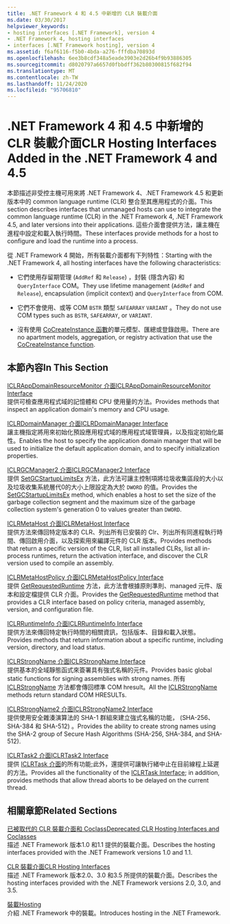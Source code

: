 ```yaml
---
title: .NET Framework 4 和 4.5 中新增的 CLR 裝載介面
ms.date: 03/30/2017
helpviewer_keywords:
- hosting interfaces [.NET Framework], version 4
- .NET Framework 4, hosting interfaces
- interfaces [.NET Framework hosting], version 4
ms.assetid: f6af6116-f5b0-4bda-a276-fffdba70893d
ms.openlocfilehash: 6ee3b8cdf348a5eade3903e2d26b4f9b93886305
ms.sourcegitcommit: d8020797a6657d0fbbdff362b80300815f682f94
ms.translationtype: MT
ms.contentlocale: zh-TW
ms.lasthandoff: 11/24/2020
ms.locfileid: "95706810"
---
```

# <a name="clr-hosting-interfaces-added-in-the-net-framework-4-and-45"></a><span data-ttu-id="155bc-102">.NET Framework 4 和 4.5 中新增的 CLR 裝載介面</span><span class="sxs-lookup"><span data-stu-id="155bc-102">CLR Hosting Interfaces Added in the .NET Framework 4 and 4.5</span></span>

<span data-ttu-id="155bc-103">本節描述非受控主機可用來將 .NET Framework 4、.NET Framework 4.5 和更新版本中的 common language runtime (CLR) 整合至其應用程式的介面。</span><span class="sxs-lookup"><span data-stu-id="155bc-103">This section describes interfaces that unmanaged hosts can use to integrate the common language runtime (CLR) in the .NET Framework 4, .NET Framework 4.5, and later versions into their applications.</span></span> <span data-ttu-id="155bc-104">這些介面會提供方法，讓主機在進程中設定和載入執行時間。</span><span class="sxs-lookup"><span data-stu-id="155bc-104">These interfaces provide methods for a host to configure and load the runtime into a process.</span></span>  
  
 <span data-ttu-id="155bc-105">從 .NET Framework 4 開始，所有裝載介面都有下列特性：</span><span class="sxs-lookup"><span data-stu-id="155bc-105">Starting with the .NET Framework 4, all hosting interfaces have the following characteristics:</span></span>  
  
- <span data-ttu-id="155bc-106">它們使用存留期管理 (`AddRef` 和 `Release`) ，封裝 (隱含內容) 和 `QueryInterface` COM。</span><span class="sxs-lookup"><span data-stu-id="155bc-106">They use lifetime management (`AddRef` and `Release`), encapsulation (implicit context) and `QueryInterface` from COM.</span></span>  
  
- <span data-ttu-id="155bc-107">它們不會使用、或等 COM `BSTR` 類型 `SAFEARRAY` `VARIANT` 。</span><span class="sxs-lookup"><span data-stu-id="155bc-107">They do not use COM types such as `BSTR`, `SAFEARRAY`, or `VARIANT`.</span></span>  
  
- <span data-ttu-id="155bc-108">沒有使用 [CoCreateInstance 函數](/windows/win32/api/combaseapi/nf-combaseapi-cocreateinstance)的單元模型、匯總或登錄啟用。</span><span class="sxs-lookup"><span data-stu-id="155bc-108">There are no apartment models, aggregation, or registry activation that use the [CoCreateInstance function](/windows/win32/api/combaseapi/nf-combaseapi-cocreateinstance).</span></span>  
  
## <a name="in-this-section"></a><span data-ttu-id="155bc-109">本節內容</span><span class="sxs-lookup"><span data-stu-id="155bc-109">In This Section</span></span>  

 [<span data-ttu-id="155bc-110">ICLRAppDomainResourceMonitor 介面</span><span class="sxs-lookup"><span data-stu-id="155bc-110">ICLRAppDomainResourceMonitor Interface</span></span>](iclrappdomainresourcemonitor-interface.md)  
 <span data-ttu-id="155bc-111">提供可檢查應用程式域的記憶體和 CPU 使用量的方法。</span><span class="sxs-lookup"><span data-stu-id="155bc-111">Provides methods that inspect an application domain's memory and CPU usage.</span></span>  
  
 [<span data-ttu-id="155bc-112">ICLRDomainManager 介面</span><span class="sxs-lookup"><span data-stu-id="155bc-112">ICLRDomainManager Interface</span></span>](iclrdomainmanager-interface.md)  
 <span data-ttu-id="155bc-113">讓主機指定將用來初始化預設應用程式域的應用程式域管理員，以及指定初始化屬性。</span><span class="sxs-lookup"><span data-stu-id="155bc-113">Enables the host to specify the application domain manager that will be used to initialize the default application domain, and to specify initialization properties.</span></span>  
  
 [<span data-ttu-id="155bc-114">ICLRGCManager2 介面</span><span class="sxs-lookup"><span data-stu-id="155bc-114">ICLRGCManager2 Interface</span></span>](iclrgcmanager2-interface.md)  
 <span data-ttu-id="155bc-115">提供 [SetGCStartupLimitsEx](iclrgcmanager2-setgcstartuplimitsex-method.md) 方法，此方法可讓主控制項將垃圾收集區段的大小以及垃圾收集系統層代0的大小上限設定為大於 `DWORD` 的值。</span><span class="sxs-lookup"><span data-stu-id="155bc-115">Provides the [SetGCStartupLimitsEx](iclrgcmanager2-setgcstartuplimitsex-method.md) method, which enables a host to set the size of the garbage collection segment and the maximum size of the garbage collection system's generation 0 to values greater than `DWORD`.</span></span>  
  
 [<span data-ttu-id="155bc-116">ICLRMetaHost 介面</span><span class="sxs-lookup"><span data-stu-id="155bc-116">ICLRMetaHost Interface</span></span>](iclrmetahost-interface.md)  
 <span data-ttu-id="155bc-117">提供方法來傳回特定版本的 CLR、列出所有已安裝的 Clr、列出所有同進程執行時間、傳回啟用介面，以及探索用來編譯元件的 CLR 版本。</span><span class="sxs-lookup"><span data-stu-id="155bc-117">Provides methods that return a specific version of the CLR, list all installed CLRs, list all in-process runtimes, return the activation interface, and discover the CLR version used to compile an assembly.</span></span>  
  
 [<span data-ttu-id="155bc-118">ICLRMetaHostPolicy 介面</span><span class="sxs-lookup"><span data-stu-id="155bc-118">ICLRMetaHostPolicy Interface</span></span>](iclrmetahostpolicy-interface.md)  
 <span data-ttu-id="155bc-119">提供 [GetRequestedRuntime](iclrmetahostpolicy-getrequestedruntime-method.md) 方法，此方法會根據原則準則、managed 元件、版本和設定檔提供 CLR 介面。</span><span class="sxs-lookup"><span data-stu-id="155bc-119">Provides the [GetRequestedRuntime](iclrmetahostpolicy-getrequestedruntime-method.md) method that provides a CLR interface based on policy criteria, managed assembly, version, and configuration file.</span></span>  
  
 [<span data-ttu-id="155bc-120">ICLRRuntimeInfo 介面</span><span class="sxs-lookup"><span data-stu-id="155bc-120">ICLRRuntimeInfo Interface</span></span>](iclrruntimeinfo-interface.md)  
 <span data-ttu-id="155bc-121">提供方法來傳回特定執行時間的相關資訊，包括版本、目錄和載入狀態。</span><span class="sxs-lookup"><span data-stu-id="155bc-121">Provides methods that return information about a specific runtime, including version, directory, and load status.</span></span>  
  
 [<span data-ttu-id="155bc-122">ICLRStrongName 介面</span><span class="sxs-lookup"><span data-stu-id="155bc-122">ICLRStrongName Interface</span></span>](iclrstrongname-interface.md)  
 <span data-ttu-id="155bc-123">提供基本的全域靜態函式來簽署具有強式名稱的元件。</span><span class="sxs-lookup"><span data-stu-id="155bc-123">Provides basic global static functions for signing assemblies with strong names.</span></span> <span data-ttu-id="155bc-124">所有 [ICLRStrongName](iclrstrongname-interface.md) 方法都會傳回標準 COM hresult。</span><span class="sxs-lookup"><span data-stu-id="155bc-124">All the [ICLRStrongName](iclrstrongname-interface.md) methods return standard COM HRESULTs.</span></span>  
  
 [<span data-ttu-id="155bc-125">ICLRStrongName2 介面</span><span class="sxs-lookup"><span data-stu-id="155bc-125">ICLRStrongName2 Interface</span></span>](iclrstrongname2-interface.md)  
 <span data-ttu-id="155bc-126">提供使用安全雜湊演算法的 SHA-1 群組來建立強式名稱的功能， (SHA-256、SHA-384 和 SHA-512) 。</span><span class="sxs-lookup"><span data-stu-id="155bc-126">Provides the ability to create strong names using the SHA-2 group of Secure Hash Algorithms (SHA-256, SHA-384, and SHA-512).</span></span>  
  
 [<span data-ttu-id="155bc-127">ICLRTask2 介面</span><span class="sxs-lookup"><span data-stu-id="155bc-127">ICLRTask2 Interface</span></span>](iclrtask2-interface.md)  
 <span data-ttu-id="155bc-128">提供 [ICLRTask 介面](iclrtask-interface.md)的所有功能;此外，還提供可讓執行緒中止在目前線程上延遲的方法。</span><span class="sxs-lookup"><span data-stu-id="155bc-128">Provides all the functionality of the [ICLRTask Interface](iclrtask-interface.md); in addition, provides methods that allow thread aborts to be delayed on the current thread.</span></span>  
  
## <a name="related-sections"></a><span data-ttu-id="155bc-129">相關章節</span><span class="sxs-lookup"><span data-stu-id="155bc-129">Related Sections</span></span>  

 [<span data-ttu-id="155bc-130">已被取代的 CLR 裝載介面和 Coclass</span><span class="sxs-lookup"><span data-stu-id="155bc-130">Deprecated CLR Hosting Interfaces and Coclasses</span></span>](deprecated-clr-hosting-interfaces-and-coclasses.md)  
 <span data-ttu-id="155bc-131">描述 .NET Framework 版本1.0 和1.1 提供的裝載介面。</span><span class="sxs-lookup"><span data-stu-id="155bc-131">Describes the hosting interfaces provided with the .NET Framework versions 1.0 and 1.1.</span></span>  
  
 [<span data-ttu-id="155bc-132">CLR 裝載介面</span><span class="sxs-lookup"><span data-stu-id="155bc-132">CLR Hosting Interfaces</span></span>](clr-hosting-interfaces.md)  
 <span data-ttu-id="155bc-133">描述 .NET Framework 版本2.0、3.0 和3.5 所提供的裝載介面。</span><span class="sxs-lookup"><span data-stu-id="155bc-133">Describes the hosting interfaces provided with the .NET Framework versions 2.0, 3.0, and 3.5.</span></span>  
  
 [<span data-ttu-id="155bc-134">裝載</span><span class="sxs-lookup"><span data-stu-id="155bc-134">Hosting</span></span>](index.md)  
 <span data-ttu-id="155bc-135">介紹 .NET Framework 中的裝載。</span><span class="sxs-lookup"><span data-stu-id="155bc-135">Introduces hosting in the .NET Framework.</span></span>
